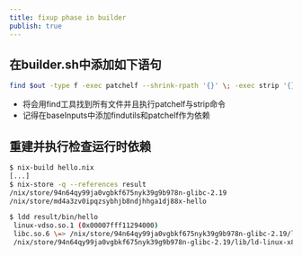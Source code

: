 ```yaml
---
title: fixup phase in builder
publish: true
---
```


## 在builder.sh中添加如下语句

```sh
find $out -type f -exec patchelf --shrink-rpath '{}' \; -exec strip '{}' \; 2>/dev/null
```

- 将会用find工具找到所有文件并且执行patchelf与strip命令
- 记得在baseInputs中添加findutils和patchelf作为依赖

## 重建并执行检查运行时依赖

```sh
$ nix-build hello.nix
[...]
$ nix-store -q --references result
/nix/store/94n64qy99ja0vgbkf675nyk39g9b978n-glibc-2.19
/nix/store/md4a3zv0ipqzsybhjb8ndjhhga1dj88x-hello

$ ldd result/bin/hello
 linux-vdso.so.1 (0x00007fff11294000)
 libc.so.6 \=> /nix/store/94n64qy99ja0vgbkf675nyk39g9b978n-glibc-2.19/lib/libc.so.6 (0x00007f7ab7362000)
 /nix/store/94n64qy99ja0vgbkf675nyk39g9b978n-glibc-2.19/lib/ld-linux-x86-64.so.2 (0x00007f7ab770f000)
```




